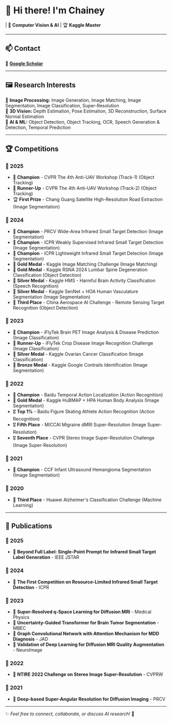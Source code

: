 # 👋 Hi there! I'm **Chainey**

| 🎯 **Computer Vision & AI** | 🏆 **Kaggle Master**

---

## 📫 Contact

📖 **[Google Scholar](https://scholar.google.com/citations?user=h4orPsUAAAAJ&hl=zh-CN&oi=ao)**  
 
---

## 🖼️ Research Interests

🔹 **Image Processing:** Image Generation, Image Matching, Image Segmentation, Image Classification, Super-Resolution  
🔹 **3D Vision:** Depth Estimation, Pose Estimation, 3D Reconstruction, Surface Normal Estimation  
🔹 **AI & ML:** Object Detection, Object Tracking, OCR, Speech Generation & Detection, Temporal Prediction  

---

## 🏆 Competitions

### 🏅 2025
- 🥇 **Champion** - CVPR The 4th Anti-UAV Workshop (Track-1) (Object Tracking)
- 🥈 **Runner-Up** - CVPR The 4th Anti-UAV Workshop (Track-2) (Object Tracking)
- 🏆 **First Prize** - Chang Guang Satellite High-Resolution Road Extraction (Image Segmentation)

### 🏅 2024
- 🥇 **Champion** - PRCV Wide-Area Infrared Small Target Detection (Image Segmentation)
- 🥇 **Champion** - ICPR Weakly Supervised Infrared Small Target Detection (Image Segmentation)
- 🥇 **Champion** - ICPR Lightweight Infrared Small Target Detection (Image Segmentation)
- 🥇 **Gold Medal** - Kaggle Image Matching Challenge (Image Matching)
- 🥇 **Gold Medal** - Kaggle RSNA 2024 Lumbar Spine Degeneration Classification (Object Detection)
- 🥈 **Silver Medal** - Kaggle HMS - Harmful Brain Activity Classification (Speech Recognition)
- 🥈 **Silver Medal** - Kaggle SenNet + HOA Human Vasculature Segmentation (Image Segmentation)
- 🥉 **Third Place** - China Aerospace AI Challenge - Remote Sensing Target Recognition (Object Detection)

### 🏅 2023
- 🥇 **Champion** - iFlyTek Brain PET Image Analysis & Disease Prediction (Image Classification)
- 🥈 **Runner-Up** - iFlyTek Crop Disease Image Recognition Challenge (Image Classification)
- 🥈 **Silver Medal** - Kaggle Ovarian Cancer Classification (Image Classification)
- 🥉 **Bronze Medal** - Kaggle Google Contrails Identification (Image Segmentation)

### 🏅 2022
- 🥇 **Champion** - Baidu Temporal Action Localization (Action Recognition)
- 🥇 **Gold Medal** - Kaggle HuBMAP + HPA Human Body Analysis (Image Segmentation)
- 🎖️ **Top 1%** - Baidu Figure Skating Athlete Action Recognition (Action Recognition)
- 🎖️ **Fifth Place** - MICCAI Migraine dMRI Super-Resolution (Image Super-Resolution)
- 🎖️ **Seventh Place** - CVPR Stereo Image Super-Resolution Challenge (Image Super-Resolution)

### 🏅 2021
- 🥇 **Champion** - CCF Infant Ultrasound Hemangioma Segmentation (Image Segmentation)

### 🏅 2020
- 🥉 **Third Place** - Huawei Alzheimer's Classification Challenge (Machine Learning)

---

## 📄 Publications

### 📜 2025
- 📝 **Beyond Full Label: Single-Point Prompt for Infrared Small Target Label Generation** - IEEE JSTAR

### 📜 2024
- 📝 **The First Competition on Resource-Limited Infrared Small Target Detection** - ICPR

### 📜 2023
- 📝 **Super-Resolved q-Space Learning for Diffusion MRI** - Medical Physics
- 📝 **Uncertainty-Guided Transformer for Brain Tumor Segmentation** - MBEC
- 📝 **Graph Convolutional Network with Attention Mechanism for MDD Diagnosis** - JAD
- 📝 **Validation of Deep Learning for Diffusion MRI Quality Augmentation** - NeuroImage

### 📜 2022
- 📝 **NTIRE 2022 Challenge on Stereo Image Super-Resolution** - CVPRW

### 📜 2021
- 📝 **Deep-based Super-Angular Resolution for Diffusion Imaging** - PRCV

---

✨ *Feel free to connect, collaborate, or discuss AI research!* 🚀

